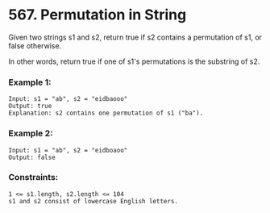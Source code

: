 # 567. Permutation in String

Given two strings s1 and s2, return true if s2 contains a permutation of s1, or false otherwise.

In other words, return true if one of s1's permutations is the substring of s2.

 

### Example 1:
```
Input: s1 = "ab", s2 = "eidbaooo"
Output: true
Explanation: s2 contains one permutation of s1 ("ba").
```
### Example 2:
```
Input: s1 = "ab", s2 = "eidboaoo"
Output: false
```

### Constraints:
```
1 <= s1.length, s2.length <= 104
s1 and s2 consist of lowercase English letters.
```
